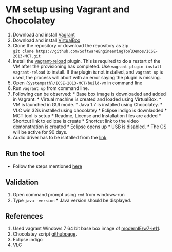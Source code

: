 # VM setup using Vagrant and Chocolatey
  1. Download and install [Vagrant](https://www.vagrantup.com/downloads.html)
  2. Download and install [VirtualBox](https://www.virtualbox.org/wiki/Downloads)
  3. Clone the repository or download the repository as zip. <br>
     `git clone https://github.com/SoftwareEngineeringToolDemos/ICSE-2013-MCT.git`
  4. Install the [vagrant-reload](https://github.com/aidanns/vagrant-reload) plugin. This is required to do a restart of the VM after the provisioning has completed. Use `vagrant plugin install vagrant-reload` to install. If the plugin is not installed, and `vagrant up` is used, the process will abort with an error saying the plugin is missing. 
  5. Open `{Systempath}/ICSE-2013-MCT/build-vm` in command line
  6. Run `vagrant up` from command line.
  7. Following can be observed:
    * Base box image is downloaded and added in Vagrant.
    * Virtual machine is created and loaded using VirtualBox.
    * VM is launched in GUI mode.
    * Java 1.7 is installed using Chocolatey.
    * VLC win 32is installed using chocolatey
    * Eclipse indigo is downlaoded
    * MCT tool is setup
    * Readme, License and Installation files are added
    * Shortcut link to eclipse is create
    * Shortcut link to the video demonstration is created
    * Eclipse opens up
    * USB is disabled. 
    * The OS will be active for 90 days.
  7. Audio driver has to be isntalled from the [link](http://www.download3k.com/Install-Realtek-AC-97-Vista-Driver.html) 

## Run the tool 
  * Follow the steps mentioned [here](https://github.com/SoftwareEngineeringToolDemos/ICSE-2013-MCT)

## Validation
  1. Open command prompt using `cmd` from windows-run
  2. Type `java -version`
    * Java version should be displayed.

## References
  1. Used vagrant Windows 7 64 bit base box image of [modernIE/w7-ie11](https://atlas.hashicorp.com/modernIE/boxes/w7-ie11).
  2. Chocolatey script [githubpage](https://github.com/chocolatey/choco/wiki/Installation#command-line).
  3. Eclipse indigo
  4. VLC
